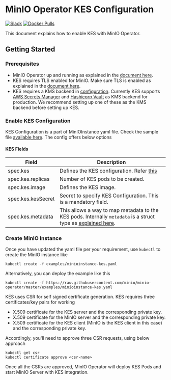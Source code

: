 # MinIO Operator KES Configuration

[![Slack](https://slack.min.io/slack?type=svg)](https://slack.min.io)
[![Docker Pulls](https://img.shields.io/docker/pulls/minio/k8s-operator.svg?maxAge=604800)](https://hub.docker.com/r/minio/k8s-operator)

This document explains how to enable KES with MinIO Operator.

## Getting Started

### Prerequisites

- MinIO Operator up and running as explained in the [document here](https://github.com/minio/minio-operator#create-operator-and-related-resources).
- KES requires TLS enabled for MinIO. Make sure TLS is enabled as explained in the [document here](https://github.com/minio/minio-operator/blob/master/docs/tls.md).
- KES requires a KMS backend in [configuration](https://raw.githubusercontent.com/minio/minio-operator/master/examples/kes-config-secret.yaml). Currently KES supports [AWS Secrets Manager](https://github.com/minio/kes/wiki/AWS-SecretsManager) and [Hashicorp Vault](https://github.com/minio/kes/wiki/Hashicorp-Vault-Keystore) as KMS backend for production. We recommend setting up one of these as the KMS backend before setting up KES.

### Enable KES Configuration

KES Configuration is a part of MinIOInstance yaml file. Check the sample file [available here](https://raw.githubusercontent.com/minio/minio-operator/master/examples/minioinstance-kes.yaml). The config offers below options

#### KES Fields

| Field                 | Description |
|-----------------------|-------------|
| spec.kes | Defines the KES configuration. Refer [this](https://github.com/minio/kes) |
| spec.kes.replicas | Number of KES pods to be created. |
| spec.kes.image | Defines the KES image. |
| spec.kes.kesSecret | Secret to specify KES Configuration. This is a mandatory field. |
| spec.kes.metadata | This allows a way to map metadata to the KES pods. Internally `metadata` is a struct type as [explained here](https://godoc.org/k8s.io/apimachinery/pkg/apis/meta/v1#ObjectMeta). |

### Create MinIO Instance

Once you have updated the yaml file per your requirement, use `kubectl` to create the MinIO instance like

```
kubectl create -f examples/minioinstance-kes.yaml
```

Alternatively, you can deploy the example like this

```
kubectl create -f https://raw.githubusercontent.com/minio/minio-operator/master/examples/minioinstance-kes.yaml
```

KES uses CSR for self signed certificate generation. KES requires three certificates/key pairs for working

- X.509 certificate for the KES server and the corresponding private key.
- X.509 certificate for the MinIO server and the corresponding private key.
- X.509 certificate for the KES client (MinIO is the KES client in this case) and the corresponding private key.

Accordingly, you'll need to approve three CSR requests, using below approach

```
kubectl get csr
kubectl certificate approve <csr-name>
```

Once all the CSRs are approved, MinIO Operator will deploy KES Pods and start MinIO Server with KES integration.
